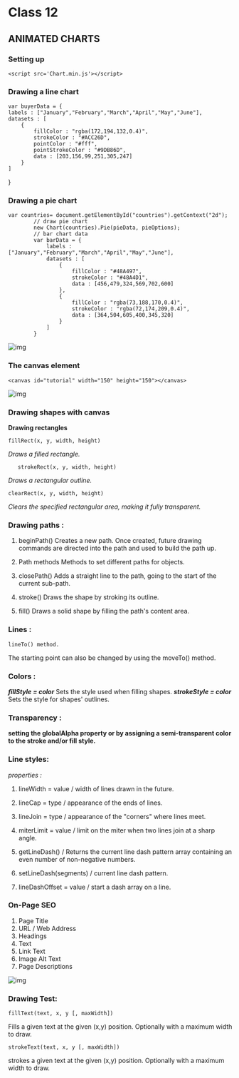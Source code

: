 # Class 12


## ANIMATED CHARTS

### Setting up

    <script src='Chart.min.js'></script>

### Drawing a line chart

    var buyerData = {
	labels : ["January","February","March","April","May","June"],
	datasets : [
		{
			fillColor : "rgba(172,194,132,0.4)",
			strokeColor : "#ACC26D",
			pointColor : "#fff",
			pointStrokeColor : "#9DB86D",
			data : [203,156,99,251,305,247]
		}
	]
}





### Drawing a pie chart
    
    var countries= document.getElementById("countries").getContext("2d");
            // draw pie chart
            new Chart(countries).Pie(pieData, pieOptions);
            // bar chart data
            var barData = {
                labels : ["January","February","March","April","May","June"],
                datasets : [
                    {
                        fillColor : "#48A497",
                        strokeColor : "#48A4D1",
                        data : [456,479,324,569,702,600]
                    },
                    {
                        fillColor : "rgba(73,188,170,0.4)",
                        strokeColor : "rgba(72,174,209,0.4)",
                        data : [364,504,605,400,345,320]
                    }
                ]
            }



![img](https://www.anychart.com/blog/wp-content/uploads/2017/10/AnyChart_JavaScript_chart_example_HTML5_app.png)


### The canvas element

    <canvas id="tutorial" width="150" height="150"></canvas>
    
    

![img](https://i.ytimg.com/vi/fqzaxdiRZS4/maxresdefault.jpg)
     
     
### Drawing shapes with canvas

**Drawing rectangles**

    fillRect(x, y, width, height)
*Draws a filled rectangle.*

       strokeRect(x, y, width, height)
*Draws a rectangular outline.*

    clearRect(x, y, width, height)
    
*Clears the specified rectangular area, making it fully transparent.*

### Drawing paths :

1. beginPath() Creates a new path. Once created, future drawing commands are directed into the path and used to build the path up.

2. Path methods Methods to set different paths for objects.

3. closePath() Adds a straight line to the path, going to the start of the current sub-path.

4. stroke() Draws the shape by stroking its outline.

5. fill() Draws a solid shape by filling the path's content area.

### Lines :

    lineTo() method.
    
 The starting point can also be changed by using the moveTo() method.

### Colors :

***fillStyle = color***
Sets the style used when filling shapes.
***strokeStyle = color***
Sets the style for shapes' outlines.

### Transparency :

**setting the globalAlpha property or by assigning a semi-transparent color to the stroke and/or fill style.**


### Line styles:

*properties :*

1. lineWidth = value / width of lines drawn in the future.

2. lineCap = type / appearance of the ends of lines.

3. lineJoin = type / appearance of the "corners" where lines meet.

4. miterLimit = value / limit on the miter when two lines join at a sharp angle.

5. getLineDash() / Returns the current line dash pattern array containing an even number of non-negative numbers.

6. setLineDash(segments) / current line dash pattern.

7. lineDashOffset = value /  start a dash array on a line.



### On-Page SEO

1.  Page Title
2. URL / Web Address
3. Headings
4. Text
5. Link Text
6. Image Alt Text
7. Page Descriptions

![img](https://www.webdesignbyronbay.com/wp-content/uploads/2016/07/on-site-off-site-seo.png)

### Drawing Test:

    fillText(text, x, y [, maxWidth])
    
   Fills a given text at the given (x,y) position. Optionally with a maximum width to draw.
   
    strokeText(text, x, y [, maxWidth])
    
   strokes a given text at the given (x,y) position. Optionally with a maximum width to draw.
